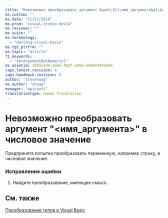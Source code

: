 ```yaml
---
title: "Невозможно преобразовать аргумент &quot;&lt;имя_аргумента&gt;&quot; в числовое значение | Microsoft Docs"
ms.custom: ""
ms.date: "11/17/2016"
ms.prod: "visual-studio-dev14"
ms.reviewer: ""
ms.suite: ""
ms.technology: 
  - "devlang-visual-basic"
ms.tgt_pltfrm: ""
ms.topic: "article"
f1_keywords: 
  - "vbrArgumentNotNumeric1"
ms.assetid: 1901c4d4-abbe-462f-a450-5d907d485e94
caps.latest.revision: 8
caps.handback.revision: 8
author: "stevehoag"
ms.author: "shoag"
manager: "wpickett"
translationtype: Human Translation
---
```

# Невозможно преобразовать аргумент &quot;&lt;имя_аргумента&gt;&quot; в числовое значение
Предпринята попытка преобразовать переменную, например строку, в числовое значение.  
  
### Исправление ошибки  
  
1.  Найдите преобразование, имеющее смысл.  
  
## См. также  
 [Преобразование типов в Visual Basic](../../visual-basic/programming-guide/language-features/data-types/type-conversions.md)